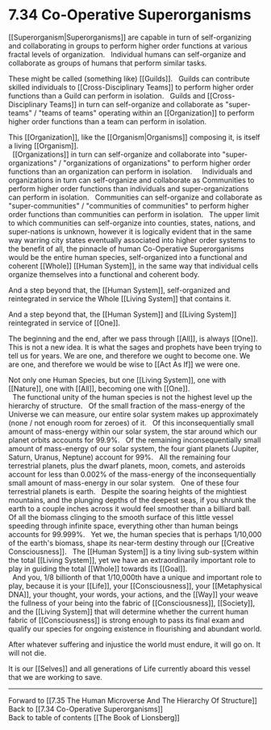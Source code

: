 # 7.34 Co-Operative Superorganisms

[[Superorganism|Superorganisms]] are capable in turn of self-organizing and collaborating in groups to perform higher order functions at various fractal levels of organization. 
 
Individual humans can self-organize and collaborate as groups of humans that perform similar tasks. 

These might be called (something like) [[Guilds]]. 
 
Guilds can contribute skilled individuals to [[Cross-Disciplinary Teams]] to perform higher order functions than a Guild can perform in isolation. 
 
Guilds and [[Cross-Disciplinary Teams]] in turn can self-organize and collaborate as "super-teams" / "teams of teams" operating within an [[Organization]] to perform higher order functions than a team can perform in isolation. 

This [[Organization]], like the [[Organism|Organisms]] composing it, is itself a living [[Organism]].  
 
[[Organizations]] in turn can self-organize and collaborate into "super-organizations" / "organizations of organizations" to perform higher order functions than an organization can perform in isolation.  
 
Individuals and organizations in turn can self-organize and collaborate as Communities to perform higher order functions than individuals and super-organizations can perform in isolation. 
 
Communities can self-organize and collaborate as "super-communities" / "communities of communities" to perform higher order functions than communities can perform in isolation. 
 
The upper limit to which communities can self-organize into counties, states, nations, and super-nations is unknown, however it is logically evident that in the same way warring city states eventually associated into higher order systems to the benefit of all, the pinnacle of human Co-Operative Superorganisms would be the entire human species, self-organized into a functional and coherent [[Whole]] [[Human System]], in the same way that individual cells organize themselves into a functional and coherent body. 

And a step beyond that, the [[Human System]], self-organized and reintegrated in service the Whole [[Living System]] that contains it. 

And a step beyond that, the [[Human System]] and [[Living System]] reintegrated in service of [[One]]. 

The beginning and the end, after we pass through [[All]], is always [[One]]. 
 
This is not a new idea. It is what the sages and prophets have been trying to tell us for years. We are one, and therefore we ought to become one. We are one, and therefore we would be wise to [[Act As If]] we were one. 

Not only one Human Species, but one [[Living System]], one with [[Nature]], one with [[All]], becoming one with [[One]].  
 
The functional unity of the human species is not the highest level up the hierarchy of structure. 
 
Of the small fraction of the mass-energy of the Universe we can measure, our entire solar system makes up approximately (none / not enough room for zeroes) of it. 
 
Of this inconsequentially small amount of mass-energy within our solar system, the star around which our planet orbits accounts for 99.9%. 
 
Of the remaining inconsequentially small amount of mass-energy of our solar system, the four giant planets (Jupiter, Saturn, Uranus, Neptune) account for 99%. 
 
All the remaining four terrestrial planets, plus the dwarf planets, moon, comets, and asteroids account for less than 0.002% of the mass-energy of the inconsequentially small amount of mass-energy in our solar system. 
 
One of these four terrestrial planets is earth.
 
Despite the soaring heights of the mightiest mountains, and the plunging depths of the deepest seas, if you shrunk the earth to a couple inches across it would feel smoother than a billiard ball. 
 
Of all the biomass clinging to the smooth surface of this little vessel speeding through infinite space, everything other than human beings accounts for 99.999%.
 
Yet we, the human species that is perhaps 1/10,000 of the earth's biomass, shape its near-term destiny through our [[Creative Consciousness]]. 
 
The [[Human System]] is a tiny living sub-system within the total [[Living System]], yet we have an extraordinarily important role to play in guiding the total [[Whole]] towards its [[Goal]].  
 
And you, 1/8 billionth of that 1/10,000th have a unique and important role to play, because it is your [[Life]], your [[Consciousness]], your [[Metaphysical DNA]], your thought, your words, your actions, and the [[Way]] your weave the fullness of your being into the fabric of [[Consciousness]], [[Society]], and the [[Living System]] that will determine whether the current human fabric of [[Consciousness]] is strong enough to pass its final exam and qualify our species for ongoing existence in flourishing and abundant world. 

After whatever suffering and injustice the world must endure, it will go on. It will not die. 

It is our [[Selves]] and all generations of Life currently aboard this vessel that we are working to save. 

___

Forward to [[7.35 The Human Microverse And The Hierarchy Of Structure]]                        
Back to [[7.34 Co-Operative Superorganisms]]                      
Back to table of contents [[The Book of Lionsberg]]  
